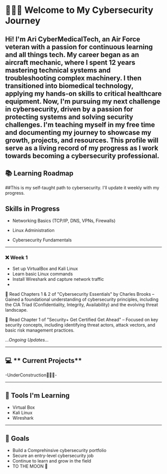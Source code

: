 # 👨🏾‍💻 Welcome to My Cybersecurity Journey

Hi! I'm Ari CyberMedicalTech, an Air Force veteran with a passion for continuous learning and all things tech. My career began as an aircraft mechanic, where I spent 12 years mastering technical systems and troubleshooting complex machinery. I then transitioned into biomedical technology, applying my hands-on skills to critical healthcare equipment. Now, I'm pursuing my next challenge in cybersecurity, driven by a passion for protecting systems and solving security challenges.
I'm teaching myself in my free time and documenting my journey to showcase my growth, projects, and resources. This profile will serve as a living record of my progress as I work towards becoming a cybersecurity professional.
---

## 📚 **Learning Roadmap** 
##This is my self-taught path to cybersecurity. I'll update it weekly with my progress.

## Skills in Progress

- Networking Basics (TCP/IP, DNS, VPNs, Firewalls)

- Linux Administration

- Cybersecurity Fundamentals

---

### ❌ **Week 1**
- Set up VirtualBox and Kali Linux
- Learn basic Linux commands
- Install Wireshark and capture network traffic
-
📖 Read Chapters 1 & 2 of "Cybersecurity Essentials" by Charles Brooks – Gained a foundational understanding of cybersecurity principles, including the CIA Triad (Confidentiality, Integrity, Availability) and the evolving threat landscape.

📖 Read Chapter 1 of "Security+ Get Certified Get Ahead" – Focused on key security concepts, including identifying threat actors, attack vectors, and basic risk management practices.

*...Ongoing Updates...*

---

## 💻 ** Current Projects**
 -UnderConstruction👷🏾‍♂️-

---

## 🔐 **Tools I'm Learning**
- Virtual Box
- Kali Linux
- Wireshark

---

## 🎯 **Goals**
- Build a Comprehinsive cybersecurity portfolio
- Secure an entry-level cybersecurity job
- Continue to learn and grow in the field
- TO THE MOON 🚀
